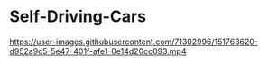 # Self-Driving-Cars

https://user-images.githubusercontent.com/71302996/151763620-d952a9c5-5e47-401f-afe1-0e14d20cc093.mp4

